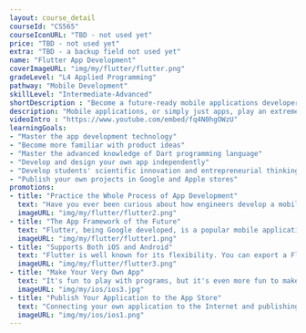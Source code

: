 ```yaml
---
layout: course_detail
courseId: "CS565"
courseIconURL: "TBD - not used yet"
price: "TBD - not used yet"
extra: "TBD - a backup field not used yet"
name: "Flutter App Development"
coverImageURL: "img/my/flutter/flutter.png"
gradeLevel: "L4 Applied Programming"
pathway: "Mobile Development"
skillLevel: "Intermediate-Advanced"
shortDescription : "Become a future-ready mobile applications developer!"
description: "Mobile applications, or simply just apps, play an extremely important role in people's lives nowadays. FLutter, a mobile app framework developed by Google, has many advantages and is set to be one of the most popular frameworks in the future. By learning Flutter, you will not only program like a pro, but also learn how to address demands in the market."
videoIntro : "https://www.youtube.com/embed/fq4N0hgOWzU"
learningGoals:
- "Master the app development technology"
- "Become more familiar with product ideas"
- "Master the advanced knowledge of Dart programming language"
- "Develop and design your own app independently"
- "Develop students' scientific innovation and entrepreneurial thinking"
- "Publish your own projects in Google and Apple stores"
promotions:
- title: "Practice the Whole Process of App Development"
  text: "Have you ever been curious about how engineers develop a mobile app from nothing? This course will help you do it yourself and develop an app of your own!"
  imageURL: "img/my/flutter/flutter2.png"
- title: "The App Framework of the Future"
  text: "Flutter, being Google developed, is a popular mobile applications framework known for its simplicity and flexibility. In the future, it is set to be the dominant framework for mobile developers."
  imageURL: "img/my/flutter/flutter1.png"
- title: "Supports Both iOS and Android"
  text: "Flutter is well known for its flexibility. You can export a Flutter app as both an iOS application and Android, so your app can be used on iPhones and Android phones!"
  imageURL: "img/my/flutter/flutter3.png"
- title: "Make Your Very Own App"
  text: "It's fun to play with programs, but it's even more fun to make your own programs! Develop and design applications independently, and achieve your dream of being a programmer!"
  imageURL: "img/my/ios/ios3.jpg"
- title: "Publish Your Application to the App Store"
  text: "Connecting your own application to the Internet and publishing it to the app store lets you take your first step as an entrepreneur!"
  imageURL: "img/my/ios/ios1.png"
---
```

